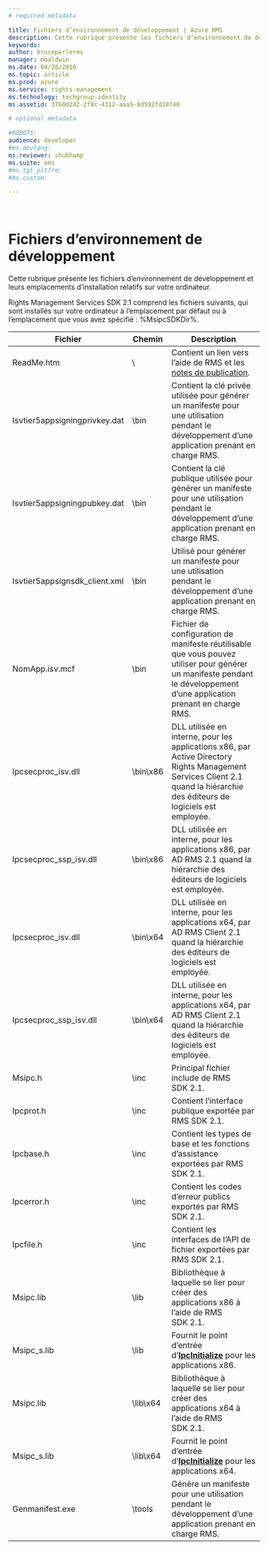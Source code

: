 ```yaml
---
# required metadata

title: Fichiers d’environnement de développement | Azure RMS
description: Cette rubrique présente les fichiers d’environnement de développement et leurs emplacements d’installation relatifs sur votre ordinateur.
keywords:
author: bruceperlerms
manager: mbaldwin
ms.date: 04/28/2016
ms.topic: article
ms.prod: azure
ms.service: rights-management
ms.technology: techgroup-identity
ms.assetid: 3760d242-2f8c-4312-aaa5-8d592fd28748

# optional metadata

#ROBOTS:
audience: developer
#ms.devlang:
ms.reviewer: shubhamp
ms.suite: ems
#ms.tgt_pltfrm:
#ms.custom:

---
```


﻿
# Fichiers d’environnement de développement

Cette rubrique présente les fichiers d’environnement de développement et leurs emplacements d’installation relatifs sur votre ordinateur.

Rights Management Services SDK 2.1 comprend les fichiers suivants, qui sont installés sur votre ordinateur à l’emplacement par défaut ou à l’emplacement que vous avez spécifié : %MsipcSDKDir%.

|Fichier|Chemin|Description|
|----|----|-----------|
|ReadMe.htm| \ | Contient un lien vers l’aide de RMS et les [notes de publication](release-notes-rtm.md).|
|Isvtier5appsigningprivkey.dat|\bin|Contient la clé privée utilisée pour générer un manifeste pour une utilisation pendant le développement d’une application prenant en charge RMS.|
|Isvtier5appsigningpubkey.dat|\bin|Contient la clé publique utilisée pour générer un manifeste pour une utilisation pendant le développement d’une application prenant en charge RMS.|
|Isvtier5appsignsdk_client.xml|\bin|Utilisé pour générer un manifeste pour une utilisation pendant le développement d’une application prenant en charge RMS.|
|NomApp.isv.mcf|\bin|Fichier de configuration de manifeste réutilisable que vous pouvez utiliser pour générer un manifeste pendant le développement d’une application prenant en charge RMS.|
|Ipcsecproc_isv.dll|\bin\x86|DLL utilisée en interne, pour les applications x86, par Active Directory Rights Management Services Client 2.1 quand la hiérarchie des éditeurs de logiciels est employée.|
|Ipcsecproc_ssp_isv.dll|\bin\x86|DLL utilisée en interne, pour les applications x86, par AD RMS 2.1 quand la hiérarchie des éditeurs de logiciels est employée.|
|Ipcsecproc_isv.dll|\bin\x64|DLL utilisée en interne, pour les applications x64, par AD RMS Client 2.1 quand la hiérarchie des éditeurs de logiciels est employée.|
|Ipcsecproc_ssp_isv.dll|\bin\x64|DLL utilisée en interne, pour les applications x64, par AD RMS Client 2.1 quand la hiérarchie des éditeurs de logiciels est employée.|
|Msipc.h|\inc|Principal fichier include de RMS SDK 2.1.|
|Ipcprot.h|\inc|Contient l’interface publique exportée par RMS SDK 2.1.|
|Ipcbase.h|\inc|Contient les types de base et les fonctions d’assistance exportées par RMS SDK 2.1.|
|Ipcerror.h|\inc|Contient les codes d’erreur publics exportés par RMS SDK 2.1.|
|Ipcfile.h|\inc|Contient les interfaces de l’API de fichier exportées par RMS SDK 2.1.|
|Msipc.lib|\lib|Bibliothèque à laquelle se lier pour créer des applications x86 à l’aide de RMS SDK 2.1.|
|Msipc_s.lib|\lib|Fournit le point d’entrée d’[<strong>IpcInitialize</strong>](/rights-management/sdk/2.1/api/win/functions#msipc_ipcinitialize) pour les applications x86.|
|Msipc.lib|\lib\x64|Bibliothèque à laquelle se lier pour créer des applications x64 à l’aide de RMS SDK 2.1.|
|Msipc_s.lib|\lib\x64|Fournit le point d’entrée d’[<strong>IpcInitialize</strong>](/rights-management/sdk/2.1/api/win/functions#msipc_ipcinitialize) pour les applications x64.|
|Genmanifest.exe|\tools|Génère un manifeste pour une utilisation pendant le développement d’une application prenant en charge RMS.|
 

 

 


<!--HONumber=Apr16_HO3-->


